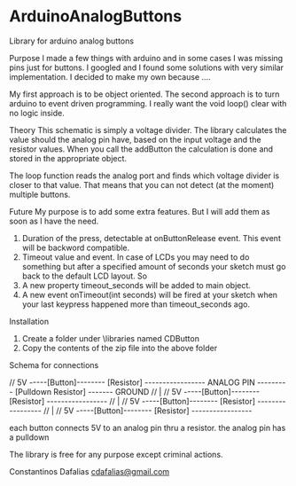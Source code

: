 ArduinoAnalogButtons
====================

Library for arduino analog buttons

Purpose
I made a few things with arduino and in some cases I was missing pins just for buttons. 
I googled and I found some solutions with very similar implementation.
I decided to make my own because ....

My first approach is to be object oriented.
The second approach is to turn arduino to event driven programming. I really want the void loop() clear with no logic
inside.

Theory
This schematic is simply a voltage divider. The library calculates the value should the analog pin have, based on the 
input voltage and the resistor values. When you call the addButton the calculation is done and stored in the appropriate
object.

The loop function reads the analog port and finds which voltage divider is closer to that value.
That means that you can not detect (at the moment) multiple buttons.

Future
My purpose is to add some extra features. But I will add them as soon as I have the need.
1. Duration of the press, detectable at onButtonRelease event. This event will be backword compatible.
2. Timeout value and event. In case of LCDs you may need to do something but after a specified amount of seconds your
sketch must go back to the default LCD layout.
So
1. A new property timeout_seconds will be added to main object.
2. A new event onTimeout(int seconds) will be fired at your sketch when your last keypress happened more than 
timeout_seconds ago.

Installation
1. Create a folder under <arduino home>\libraries named CDButton
2. Copy the contents of the zip file into the above folder


Schema for connections

//    5V -----[Button]-------- [Resistor] ----------------- ANALOG PIN   --------- [Pulldown Resistor] ------- GROUND
//                                                        | 
//    5V -----[Button]-------- [Resistor] ----------------- 
//                                                        | 
//    5V -----[Button]-------- [Resistor] ----------------- 
//                                                        | 
//    5V -----[Button]-------- [Resistor] ----------------- 

each button connects 5V to an analog pin thru a resistor.
the analog pin has a pulldown

The library is free for any purpose except criminal actions.

Constantinos Dafalias
cdafalias@gmail.com